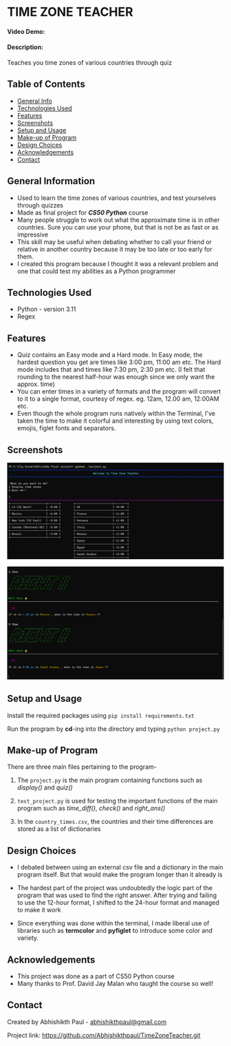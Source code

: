 # TIME ZONE TEACHER
#### Video Demo:  <URL HERE>
#### Description: 
Teaches you time zones of various countries through quiz


## Table of Contents
* [General Info](#general-information)
* [Technologies Used](#technologies-used)
* [Features](#features)
* [Screenshots](#screenshots)
* [Setup and Usage](#setup-and-usage)
* [Make-up of Program](#make-up-of-program)
* [Design Choices](#design-choices)
* [Acknowledgements](#acknowledgements)
* [Contact](#contact)
<!-- * [License](#license) -->


## General Information
- Used to learn the time zones of various countries, and test yourselves through quizzes
- Made as final project for **_CS50 Python_** course
- Many people struggle to work out what the approximate time is in other countries. Sure you can use your phone, but that is not be as fast or as impressive
- This skill may be useful when debating whether to call your friend or relative in another country because it may be too late or too early for them.
- I created this program because I thought it was a relevant problem and one that could test my abilities as a Python programmer


## Technologies Used
- Python  - version 3.11
- Regex 


## Features
- Quiz contains an Easy mode and a Hard mode. In Easy mode, the hardest question you get are times like 3:00 pm, 11:00 am etc. The Hard mode includes that and times like 7:30 pm, 2:30 pm etc. 
(I felt that rounding to the nearest half-hour was enough since we only want the approx. time)
- You can enter times in a variety of formats and the program will convert to it to a single format, courtesy of regex. eg. 12am, 12.00 am, 12:00AM etc.
- Even though the whole program runs natively within the Terminal, I've taken the time to make it colorful and interesting by using text colors, emojis, figlet fonts and separators. 


## Screenshots
![Main menu](./Screenshots/main%20menu.png)
  
![Quiz screen](./Screenshots/quiz.png)

## Setup and Usage
Install the required packages using `pip install requirements.txt`

Run the program by **cd**-ing into the directory and typing `python project.py`


## Make-up of Program
There are three main files pertaining to the program-

1. The `project.py` is the main program containing functions such as *display()* and *quiz()*

2. `test_project.py` is used for testing the important functions of the main program such as *time_diff()*, *check()* and *right_ans()* 

3. In the `country_times.csv`, the countries and their time differences are stored as a list of dictionaries


## Design Choices
* I debated between using an external csv file and a dictionary in the main program itself. But that would make the program longer than it already is

* The hardest part of the project was undoubtedly the logic part of the program that was used to find the right answer. After trying and failing to use the 12-hour format, I shifted to the 24-hour format and managed to make it work

* Since everything was done within the terminal, I made liberal use of libraries such as **termcolor** and **pyfiglet** to introduce some color and variety. 



## Acknowledgements
- This project was done as a part of CS50 Python course
- Many thanks to Prof. David Jay Malan who taught the course so well!


## Contact
Created by Abhishikth Paul - abhishikthpaul@gmail.com

Project link: https://github.com/Abhishikthpaul/TimeZoneTeacher.git


<!-- ## License -->
<!-- This project is open source and available under the [... License](). -->




